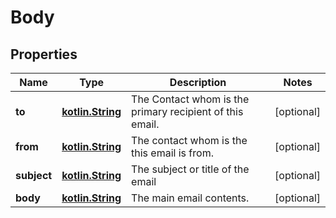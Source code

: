 # Body

## Properties
Name | Type | Description | Notes
------------ | ------------- | ------------- | -------------
**to** | [**kotlin.String**](.md) | The Contact whom is the primary recipient of this email. |  [optional]
**from** | [**kotlin.String**](.md) | The contact whom is the this email is from. |  [optional]
**subject** | [**kotlin.String**](.md) | The subject or title of the email |  [optional]
**body** | [**kotlin.String**](.md) | The main email contents. |  [optional]
